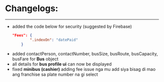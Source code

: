 # Changelogs:

***

+ added the code below for security (suggested by Firebase)
    ```json
    "Fees": {
         	".indexOn": "datePaid" 
        }
    ``` 
+ added contactPerson, contactNumber, busSize, busRoute, busCapacity, busFare for **Bus** object
+ all details for **bus profile ui** can now be displayed 
+ fixed **minibus (cashier)** adding fee issue nga mu add siya bisag di mao ang franchise sa plate number na gi select
